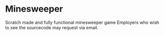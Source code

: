 # Minesweeper
Scratch made and fully functional minesweeper game
Employers who wish to see the sourcecode may request via email. 
